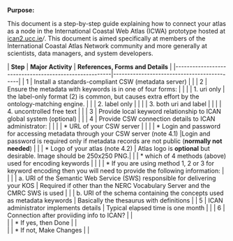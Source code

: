 **Purpose:**

This document is a step-by-step guide explaining how to connect your atlas as a node in the International Coastal Web Atlas (ICWA) prototype hosted at [ican2.ucc.ie](http://ican2.ucc.ie)*/*. This document is aimed specifically at members of the International Coastal Atlas Network community and more generally at scientists, data managers, and system developers.

| **Step** | **Major Activity**                         | **References, Forms and Details**          |         |-------------------------------------------------------|--------------------------------------------|
|     1    | Install a standards-compliant CSW (metadata server)                                                             |                                                                                                    |
|     2    | Ensure the metadata with keywords is in one of four forms: |                            |
|          |    1. uri only                             |  the label-only format (2) is common, but causes extra effort by the ontology-matching engine. |
|          |    2. label only                           |                                            |
|          |    3. both uri and label                   |                                            |
|          |    4. uncontrolled free text               |                                            |
|     3    | Provide local keyword relationship to ICAN global system (optional)   |                 |
|     4    | Provide CSW connection details to ICAN administrator:                 |                 |
|          |    * URL of your CSW server                |                                            |
|          |    * Login and password for accessing metadata through your CSW server (note 4.1) |Login and password is required only if metadata records are not public (**normally not needed**) |
|          |    * Logo of your atlas (note 4.2)         |  Atlas logo is **optional** but desirable. Image should be 250x250 PNG.|
|          |    * which of 4 methods (above) used for encoding keywords            |                  |
|          |    * If you are using method 1, 2 or 3 for keyword encoding then you will need to provide the following information:  |     |
|          |             a. URI of the Semantic Web Service (SWS) responsible for delivering your KOS  | Required if other than the NERC Vocabulary Server and the CMRC SWS is used |
|          |             b. URI of the schema containing the concepts used as metadata keywords | Basically the thesaurus with definitions      |
|     5    | ICAN administrator implements details      | Typical elapsed time is one month          |                                                        |
|     6    | Connection after proviiding info to ICAN?  |                                            |                                                       
|          | * If yes, then Done                        |                                            |                            
|          | * If not, Make Changes                     |                                            |

